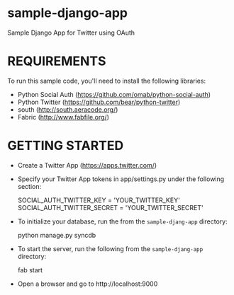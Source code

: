 sample-django-app
=================

Sample Django App for Twitter using OAuth

REQUIREMENTS
============

To run this sample code, you'll need to install the following libraries:

- Python Social Auth (https://github.com/omab/python-social-auth)
- Python Twitter (https://github.com/bear/python-twitter)
- south (http://south.aeracode.org/)
- Fabric (http://www.fabfile.org/)

GETTING STARTED
============

- Create a Twitter App (https://apps.twitter.com/)
- Specify your Twitter App tokens in app/settings.py under the following section:

  SOCIAL_AUTH_TWITTER_KEY = 'YOUR_TWITTER_KEY'
  SOCIAL_AUTH_TWITTER_SECRET = 'YOUR_TWITTER_SECRET'

- To initialize your database, run the from the `sample-djang-app` directory:

  python manage.py syncdb

- To start the server, run the following from the `sample-djang-app` directory:

  fab start
  
- Open a browser and go to http://localhost:9000